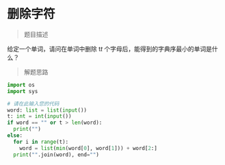 # 删除字符

> 题目描述

给定一个单词，请问在单词中删除 t*t* 个字母后，能得到的字典序最小的单词是什么？

> 解题思路

```python
import os
import sys

# 请在此输入您的代码
word: list = list(input())
t: int = int(input())
if word == "" or t > len(word):
  print("")
else:
  for i in range(t):
    word = list(min(word[0], word[1])) + word[2:]
  print("".join(word), end="")
```

